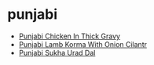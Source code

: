 # punjabi

 * [Punjabi Chicken In Thick Gravy](../../index/p/punjabi-chicken-in-thick-gravy.json)
 * [Punjabi Lamb Korma With Onion Cilantr](../../index/p/punjabi-lamb-korma-with-onion-cilantr.json)
 * [Punjabi Sukha Urad Dal](../../index/p/punjabi-sukha-urad-dal.json)
